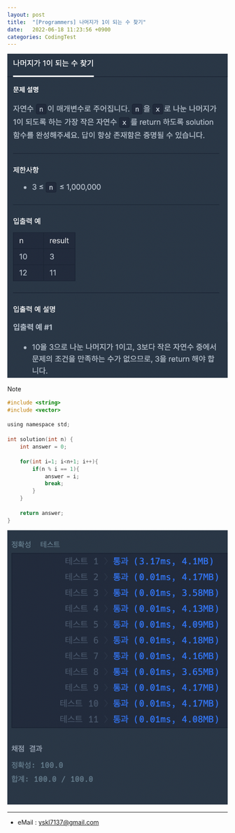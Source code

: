 ```yaml
---
layout: post
title:  "[Programmers] 나머지가 1이 되는 수 찾기"
date:   2022-06-18 11:23:56 +0900
categories: CodingTest
---
```


![Scr2](/img/220618/220618_2Scr2.png)

Note <br>

~~~ c
#include <string>
#include <vector>

using namespace std;

int solution(int n) {
    int answer = 0;
    
    for(int i=1; i<n+1; i++){
        if(n % i == 1){
            answer = i;
            break;
        }
    }
    
    return answer;
}
~~~

![Scr1](/img/220618/220618_2Scr1.png)

***
* eMail : <yskl7137@gmail.com>
